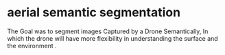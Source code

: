 aerial semantic segmentation
===============

The Goal was to segment images Captured by a Drone Semantically, In which the drone will have more flexibility in understanding the surface and the environment .
